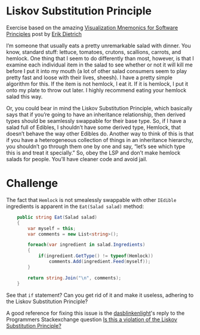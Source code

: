Liskov Substitution Principle
============================

Exercise based on the amazing [Visualization Mnemonics for Software Principles](http://www.daedtech.com/visualization-mnemonics-for-software-principles) post by [Erik Dietrich](https://twitter.com/daedtech)

I’m someone that usually eats a pretty unremarkable salad with dinner. You know, standard stuff: lettuce, tomatoes, crutons, scallions, carrots, and hemlock. One thing that I seem to do differently than most, however, is that I examine each individual item in the salad to see whether or not it will kill me before I put it into my mouth (a lot of other salad consumers seem to play pretty fast and loose with their lives, sheesh). I have a pretty simple algorithm for this. If the item is not hemlock, I eat it. If it is hemlock, I put it onto my plate to throw out later. I highly recommend eating your hemlock salad this way.

Or, you could bear in mind the Liskov Substitution Principle, which basically says that if you’re going to have an inheritance relationship, then derived types should be seamlessly swappable for their base type. So, if I have a salad full of Edibles, I shouldn’t have some derived type, Hemlock, that doesn’t behave the way other Edibles do. Another way to think of this is that if you have a heterogeneous collection of things in an inheritance hierarchy, you shouldn’t go through them one by one and say, “let’s see which type this is and treat it specially.” So, obey the LSP and don’t make hemlock salads for people. You’ll have cleaner code and avoid jail.


# Challenge

The fact that `Hemlock` is not smealessly swappable with other `IEdible` ingredients is apparent in the `Eat(Salad salad)` method:

```csharp
    public string Eat(Salad salad)
    {
        var myself = this;
        var comments = new List<string>();

        foreach(var ingredient in salad.Ingredients)
        {
            if(ingredient.GetType() != typeof(Hemlock))
                comments.Add(ingredient.Feed(myself));
        }

        return string.Join("\n", comments);
    }

```

See that `if` statement? Can you get rid of it and make it useless, adhering to the Liskov Substitution Principle?

A good reference for fixing this issue is the [dasblinkenlight](http://programmers.stackexchange.com/users/44705/dasblinkenlight)'s reply to the Programmers Stackexchange question [Is this a violation of the Liskov Substitution Principle?](https://programmers.stackexchange.com/questions/170138/is-this-a-violation-of-the-liskov-substitution-principle/170142#170142)
